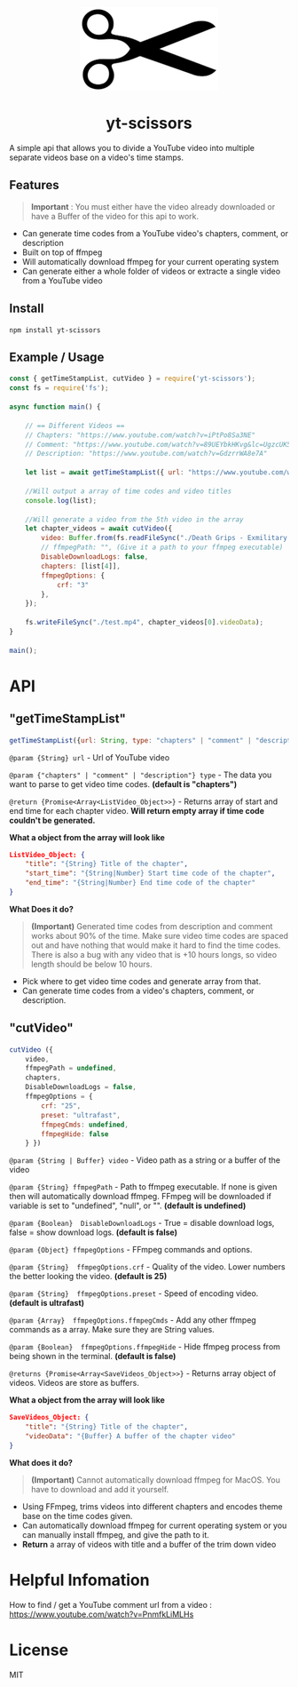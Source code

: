 <p align="center">
    <img src="./assets/1280px-Scissors_icon_black.svg.png" height="150">
</p>

<h1 align="center">yt-scissors</h1>


A simple api that allows you to divide a YouTube video into multiple separate videos base on a video's time stamps.


## Features

> **Important** : You must either have the video already downloaded or have a Buffer of the video for this api to work.

- Can generate time codes from a YouTube video's chapters, comment, or description
- Built on top of ffmpeg
- Will automatically download ffmpeg for your current operating system
- Can generate either a whole folder of videos or extracte a single video from a YouTube video 


## Install

```console 
npm install yt-scissors
```

## Example / Usage

```js
const { getTimeStampList, cutVideo } = require('yt-scissors');
const fs = require('fs');

async function main() {

    // == Different Videos == 
    // Chapters: "https://www.youtube.com/watch?v=iPtPo8Sa3NE"
    // Comment: "https://www.youtube.com/watch?v=89UEYbkHKvg&lc=UgzcUK560Nm4FAxF8-d4AaABAg"
    // Description: "https://www.youtube.com/watch?v=GdzrrWA8e7A"

    let list = await getTimeStampList({ url: "https://www.youtube.com/watch?v=iPtPo8Sa3NE", type: "chapters" });
    
    //Will output a array of time codes and video titles
    console.log(list);

    //Will generate a video from the 5th video in the array
    let chapter_videos = await cutVideo({
        video: Buffer.from(fs.readFileSync("./Death Grips - Exmilitary [Full Mixtape].mp4")),
        // ffmpegPath: "", (Give it a path to your ffmpeg executable)
        DisableDownloadLogs: false,
        chapters: [list[4]],
        ffmpegOptions: {
            crf: "3"
        },
    });

    fs.writeFileSync("./test.mp4", chapter_videos[0].videoData);
}

main();
```


# API

"getTimeStampList" 
------------------

```js
getTimeStampList({url: String, type: "chapters" | "comment" | "description" })
```

`@param {String} url` - Url of YouTube video

`@param {"chapters" | "comment" | "description"} type` - The data you want to parse to get video time codes. **(default is "chapters")**

`@return {Promise<Array<ListVideo_Object>>}` - Returns array of start and end time for each chapter video. **Will return empty array if time code couldn't be generated.**


**What a object from the array will look like** 

```json
ListVideo_Object: {
    "title": "{String} Title of the chapter",
    "start_time": "{String|Number} Start time code of the chapter",
    "end_time": "{String|Number} End time code of the chapter"
}
```

**What Does it do?**

> **(Important)** Generated time codes from description and comment works about 90% of the time. Make sure video time codes are spaced out and have nothing that would make it hard to find the time codes. There is also a bug with any video that is +10 hours longs, so video length should be below 10 hours.

* Pick where to get video time codes and generate array from that.
* Can generate time codes from a video's chapters, comment, or description.


"cutVideo"
----------

```js
cutVideo ({
    video,
    ffmpegPath = undefined,
    chapters,
    DisableDownloadLogs = false,
    ffmpegOptions = {
        crf: "25",
        preset: "ultrafast",
        ffmpegCmds: undefined,
        ffmpegHide: false
    } })
```

`@param {String | Buffer} video` - Video path as a string or a buffer of the video

`@param {String} ffmpegPath` - Path to ffmpeg executable. If none is given then will automatically download ffmpeg. FFmpeg will be downloaded if variable is set to "undefined", "null", or  "". **(default is undefined)**

`@param {Boolean}  DisableDownloadLogs` - True = disable download logs, false = show download logs. **(default is false)**

`@param {Object} ffmpegOptions` - FFmpeg commands and options.

`@param {String}  ffmpegOptions.crf` - Quality of the video. Lower numbers the better looking the video. **(default is 25)**

`@param {String}  ffmpegOptions.preset` - Speed of encoding video. **(default is ultrafast)**

`@param {Array}  ffmpegOptions.ffmpegCmds` - Add any other ffmpeg commands as a array. Make sure they are String values.

`@param {Boolean}  ffmpegOptions.ffmpegHide` - Hide ffmpeg process from being shown in the terminal. **(default is false)**

`@returns {Promise<Array<SaveVideos_Object>>}` - Returns array object of videos. Videos are store as buffers.


**What a object from the array will look like** 

```json
SaveVideos_Object: {
    "title": "{String} Title of the chapter",
    "videoData": "{Buffer} A buffer of the chapter video"
}
```


**What does it do?**

> **(Important)** Cannot automatically download ffmpeg for MacOS. You have to download and add it yourself.

* Using FFmpeg, trims videos into different chapters and encodes theme base on the time codes given.
* Can automatically download ffmpeg for current operating system or you can manually install ffmpeg, and give the path to it.
* **Return** a array of videos with title and a buffer of the trim down video


# Helpful Infomation

How to find / get a YouTube comment url from a video : https://www.youtube.com/watch?v=PnmfkLiMLHs


# License
MIT

